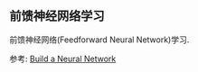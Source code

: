 ## 前馈神经网络学习

前馈神经网络(Feedforward Neural Network)学习.

参考: [Build a Neural Network](https://enlight.nyc/neural-network/)

